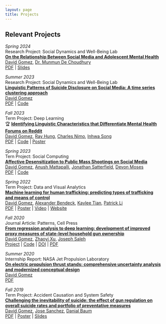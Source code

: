 ```yaml
---
layout: page
title: Projects
---
```


## Relevant Projects

*Spring 2024* \
Research Project: Social Dynamics and Well-Being Lab \
[**On the Relationship Between Social Media and Adolescent Mental Health**](2024-05-01-social-media-and-mental-health) \
[David Gomez](https://dbgomez94.github.io/),
[Dr. Munmun De Choudhury](http://www.munmund.net/index.html)
\
[PDF](/pdfs/social-media-and-mentla-health.pdf) |
[Slides](/pdfs/social-media-and-mental-health-slides.pdf)

*Summer 2023* \
Research Project: Social Dynamics and Well-Being Lab \
[**Linguistic Patterns of Suicide Disclosure on Social Media: A time series clustering approach**](09-suicide-disclosures) \
[David Gomez](https://dbgomez94.github.io/)
\
[PDF](/pdfs/suicide-disclosures.pdf) |
[Code]()

*Fall 2023* \
Term Project: Deep Learning \
🏆 [**Identifying Linguistic Characteristics that Differentiate Mental Health Forums on Reddit**](08-reddit-mental-health) \
[David Gomez](https://dbgomez94.github.io/),
[Ray Hung](https://www.linkedin.com/in/ruize-hung/?locale=en_US), 
[Charles Nimo](https://charlesnimo.me/), 
[Inhwa Song](https://greenina.notion.site/Inhwa-Song-0cb769c9a9314e358cf728c0fe3b1e74)
\
[PDF]() |
[Code]() |
[Poster]()

*Spring 2023* \
Tern Project: Social Computing \
[**Affective Desensitization to Public Mass Shootings on Social Media**](07-mass-shootings) \
[David Gomez](https://dbgomez94.github.io/), 
[Anush Mattapalli](https://www.linkedin.com/in/anush96/), 
[Jonathan Satterfield](https://www.linkedin.com/in/jonathan-satterfield-ba0651195/), 
[Devon Moses](https://www.linkedin.com/in/devanmoses/)
\
[PDF]() |
[Code]()

*Spring 2022* \
Term Project: Data and Visual Analytics \
[**Machine learning for human trafficking: predicting types of trafficking and means of control**](05-human-trafficking) \
[David Gomez](https://dbgomez94.github.io/),
[Alexander Bendeck](https://alexanderbendeck.github.io/), 
[Kaylee Tian](https://www.linkedin.com/in/kaylee-nianhan-tian/), 
[Patrick Li](https://www.linkedin.com/in/patrick-li-0/)
\
[PDF](https://drive.google.com/file/d/1ZF1bpdqYRzA3Kcm1SRkUFkqupeNLzdAy/view?usp=sharing) |
[Poster](https://drive.google.com/file/d/1z7QcypF5xcn1TSfJu9RjZayP8_fafuvX/view?usp=sharing) |
[Video](https://youtu.be/GltcIuAIdTc) |
[Website](https://alexanderbendeck.shinyapps.io/human-trafficking-app/)

*Fall 2020* \
Journal Article: Patterns, Cell Press \
[**From regression analysis to deep learning: development of improved proxy measures of state-level household gun ownership**](06-gun-ownership-proxy) \
[David Gomez](https://dbgomez94.github.io/), 
[Zhaoyi Xu](https://www.linkedin.com/in/zhaoyi-xu-89789a110/), 
[Joseph Saleh](https://www.linkedin.com/in/joseph-homer-saleh-8b8773119/) 
\
[Project](pages/projects/2022-07-26-go-proxy.md) |
[Code](https://github.com/dbgomez94/gun-ownership-proxy) |
[DOI](https://www.cell.com/patterns/fulltext/S2666-3899(20)30202-6) |
[PDF](pdfs/go-proxy.pdf)


*Summer 2020* \
Internship Report: NASA Jet Propulsion Laboratory \
[**On electric propulsion thrust stands: comprehensive uncertainty analysis and modernized conceptual design**](04-thrust-stand-uncertainty-analysis) \
[David Gomez](https://dbgomez94.github.io/) 
\
[PDF](https://drive.google.com/file/d/13bFrEk7PkWAY2GqFmNS_l3zvok1wE9Wj/view?usp=sharing)

*Fall 2019* \
Term Project: Accident Causation and System Safety \
[**Challenging the inevitability of suicide: the effect of gun regulation on overall suicide rates and portfolio of preventative measures**](03-challenging-the-inevitability-of-suicide) \
[David Gomez](https://dbgomez94.github.io/),
[Jose Sanchez](https://www.linkedin.com/in/jose-c-sanchez/),
[Danial Baum](https://www.linkedin.com/in/daniel-baum-ae/) 
\
[PDF](https://drive.google.com/file/d/1eBo4348ehcbSQ8zs2ny8W4vIRXymCLcg/view?usp=sharing) |
[Poster](https://drive.google.com/file/d/1ATBb5rhDqnycLfk0daZcIRXaoVfniZDy/view?usp=sharing) |
[Slides](https://drive.google.com/file/d/14bEKiji_KDBISvT7OCuvAQOwNU6QED1U/view?usp=sharing)

